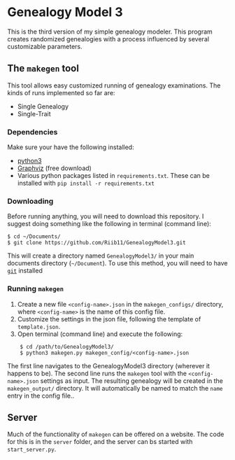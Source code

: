 # Genealogy Model 3

This is the third version of my simple genealogy modeler. This program creates randomized genealogies with a process influenced by several customizable parameters.

## The `makegen` tool

This tool allows easy customized running of genealogy examinations. The kinds of runs implemented so far are:

- Single Genealogy
- Single-Trait

### Dependencies

Make sure your have the following installed:

- [python3](https://www.python.org/download/releases/3.0/)
- [Graphviz](https://www.graphviz.org/) (free download)
- Various python packages listed in `requirements.txt`. These can be installed with `pip install -r requirements.txt`

### Downloading

Before running anything, you will need to download this repository. I suggest doing something like the following in terminal (command line):

    $ cd ~/Documents/
    $ git clone https://github.com/Riib11/GenealogyModel3.git

This will create a directory named `GenealogyModel3/` in your main documents directory (`~/Document`). To use this method, you will need to have [`git`](https://git-scm.com/download/mac) installed

### Running `makegen`

1. Create a new file `<config-name>.json` in the `makegen_configs/` directory, where `<config-name>` is the name of this config file.
2. Customize the settings in the json file, following the template of `template.json`.
3. Open terminal (command line) and execute the following:

```
    $ cd /path/to/GenealogyModel3/
    $ python3 makegen.py makegen_config/<config-name>.json
```

The first line navigates to the GenealogyModel3 directory (wherever it happens to be). The second line runs the `makegen` tool with the `<config-name>.json` settings as input. The resulting genealogy will be created in the `makegen_output/` directory. It will automatically be named to match the `name` entry in the config file..

## Server

Much of the functionality of `makegen` can be offered on a website. The code for this is in the `server` folder, and the server can bs started with `start_server.py`.
